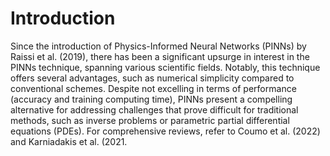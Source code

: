 # Introduction

Since the introduction of Physics-Informed Neural Networks (PINNs) by Raissi et al. (2019), there has been a significant upsurge in interest in the PINNs technique, spanning various scientific fields. Notably, this technique offers several advantages, such as numerical simplicity compared to conventional schemes. Despite not excelling in terms of performance (accuracy and training computing time), PINNs present a compelling alternative for addressing challenges that prove difficult for traditional methods, such as inverse problems or parametric partial differential equations (PDEs). For comprehensive reviews, refer to Coumo et al. (2022) and Karniadakis et al. (2021.
